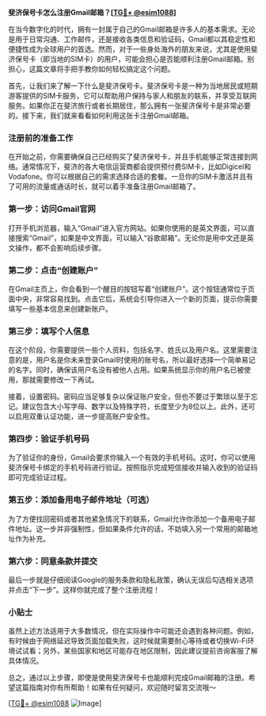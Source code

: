 **斐济保号卡怎么注册Gmail邮箱？[[TG💪+ @esim1088](https://t.me/s/esim1088)]**

在当今数字化的时代，拥有一封属于自己的Gmail邮箱是许多人的基本需求。无论是用于日常沟通、工作邮件，还是接收各类信息和验证码，Gmail都以其稳定性和便捷性成为全球用户的首选。然而，对于一些身处海外的朋友来说，尤其是使用斐济保号卡（即当地的SIM卡）的用户，可能会担心是否能顺利注册Gmail邮箱。别担心，这篇文章将手把手教你如何轻松搞定这个问题。

首先，让我们来了解一下什么是斐济保号卡。斐济保号卡是一种为当地居民或短期游客提供的SIM卡服务，它可以帮助用户保持与家人和朋友的联系，并享受互联网服务。如果你正在斐济旅行或者长期居住，那么拥有一张斐济保号卡是非常必要的。接下来，我们就来看看如何利用这张卡注册Gmail邮箱。

### 注册前的准备工作

在开始之前，你需要确保自己已经购买了斐济保号卡，并且手机能够正常连接到网络。通常情况下，斐济的各大电信运营商都会提供预付费SIM卡，比如Digicel和Vodafone。你可以根据自己的需求选择合适的套餐。一旦你的SIM卡激活并且有了可用的流量或通话时长，就可以着手准备注册Gmail邮箱了。

### 第一步：访问Gmail官网

打开手机浏览器，输入“Gmail”进入官方网站。如果你使用的是英文界面，可以直接搜索“Gmail”，如果是中文界面，可以输入“谷歌邮箱”。无论你是用中文还是英文操作，都不会影响后续步骤。

### 第二步：点击“创建账户”

在Gmail主页上，你会看到一个醒目的按钮写着“创建账户”。这个按钮通常位于页面中央，非常容易找到。点击它后，系统会引导你进入一个新的页面，提示你需要填写一些基本信息来创建新账户。

### 第三步：填写个人信息

在这个阶段，你需要提供一些个人资料，包括名字、姓氏以及用户名。这里需要注意的是，用户名是你未来登录Gmail时使用的账号名，所以最好选择一个简单易记的名字。同时，确保该用户名没有被他人占用。如果系统显示你的用户名已被使用，那就需要修改一下再试。

接着，设置密码。密码应当足够复杂以保证账户安全，但也不要过于繁琐以至于忘记。建议包含大小写字母、数字以及特殊字符，长度至少为8位以上。此外，还可以启用双重认证功能，进一步提高账户安全性。

### 第四步：验证手机号码

为了验证你的身份，Gmail会要求你输入一个有效的手机号码。这时，你可以使用斐济保号卡绑定的手机号码进行验证。按照指示完成短信接收并输入收到的验证码即可完成验证过程。

### 第五步：添加备用电子邮件地址（可选）

为了方便找回密码或者其他紧急情况下的联系，Gmail允许你添加一个备用电子邮件地址。这一步并非强制性，但如果条件允许的话，不妨填入另一个常用的邮箱地址作为补充。

### 第六步：同意条款并提交

最后一步就是仔细阅读Google的服务条款和隐私政策，确认无误后勾选相关选项并点击“下一步”。这样你就完成了整个注册流程！

### 小贴士

虽然上述方法适用于大多数情况，但在实际操作中可能还会遇到各种问题。例如，有时候由于网络延迟导致页面加载失败，这时候就需要耐心等待或者切换Wi-Fi环境试试看；另外，某些国家和地区可能存在地区限制，因此建议提前咨询客服了解具体情况。

总之，通过以上步骤，即使是使用斐济保号卡也能顺利完成Gmail邮箱的注册。希望这篇指南对你有所帮助！如果有任何疑问，欢迎随时留言交流哦～

[[TG💪+ @esim1088](https://t.me/s/esim1088) ![Image](https://i.postimg.cc/4NQfJmqS/Snipaste-2025-05-13-00-14-12.png)]